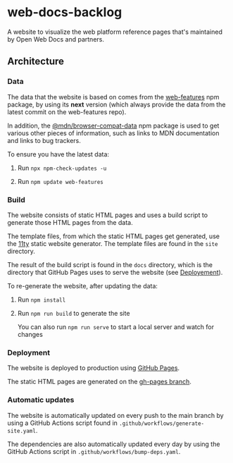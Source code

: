 # web-docs-backlog

A website to visualize the web platform reference pages that's maintained by Open Web Docs and partners.

## Architecture

### Data

The data that the website is based on comes from the [web-features](https://www.npmjs.com/package/web-features) npm package, by using its **next** version (which always provide the data from the latest commit on the web-features repo).

In addition, the [@mdn/browser-compat-data](https://www.npmjs.com/package/browser-compat-data) npm package is used to get various other pieces of information, such as links to MDN documentation and links to bug trackers.

To ensure you have the latest data:

1. Run `npx npm-check-updates -u`

1. Run `npm update web-features`

### Build

The website consists of static HTML pages and uses a build script to generate those HTML pages from the data.

The template files, from which the static HTML pages get generated, use the [11ty](https://www.11ty.dev/) static website generator. The template files are found in the `site` directory.

The result of the build script is found in the `docs` directory, which is the directory that GitHub Pages uses to serve the website (see [Deployement](#deployment)).

To re-generate the website, after updating the data:

1. Run `npm install`

1. Run `npm run build` to generate the site
   
   You can also run `npm run serve` to start a local server and watch for changes

### Deployment

The website is deployed to production using [GitHub Pages](https://pages.github.com/).

The static HTML pages are generated on the [gh-pages branch](https://github.com/web-platform-dx/web-docs-backlog/tree/gh-pages).

### Automatic updates

The website is automatically updated on every push to the main branch by using a GitHub Actions script found in `.github/workflows/generate-site.yaml`.

The dependencies are also automatically updated every day by using the GitHub Actions script in `.github/workflows/bump-deps.yaml`.
